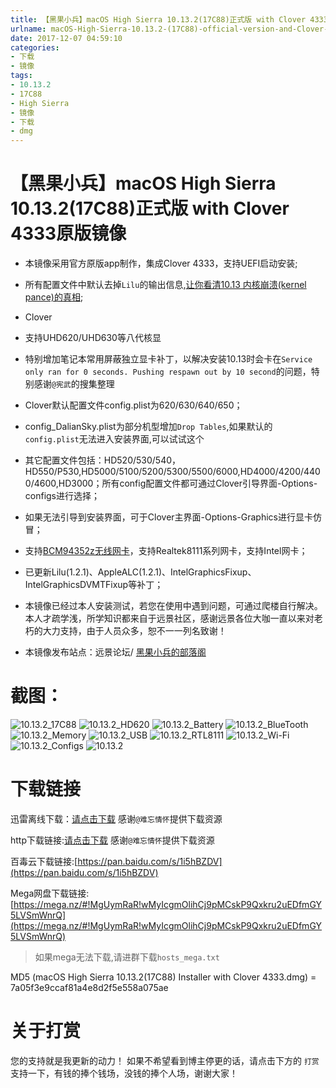 ```yaml
---
title: 【黑果小兵】macOS High Sierra 10.13.2(17C88)正式版 with Clover 4333原版镜像
urlname: macOS-High-Sierra-10.13.2-(17C88)-official-version-and-Clover-4333-original-image
date: 2017-12-07 04:59:10
categories:
- 下载
- 镜像
tags:
- 10.13.2
- 17C88
- High Sierra
- 镜像
- 下载
- dmg
---
```

# 【黑果小兵】macOS High Sierra 10.13.2(17C88)正式版 with Clover 4333原版镜像

*  本镜像采用官方原版app制作，集成Clover 4333，支持UEFI启动安装;
*  所有配置文件中默认去掉`Lilu`的输出信息,[让你看清10.13 内核崩溃(kernel pance)的真相](https://blog.daliansky.net/macOS-10.13-installation-of-common-problems-and-solutions.html);
*  Clover

  *  支持UHD620/UHD630等八代核显
  *  特别增加笔记本常用屏蔽独立显卡补丁，以解决安装10.13时会卡在`Service only ran for 0 seconds. Pushing respawn out by 10 second`的问题，特别感谢` @宪武 `的搜集整理
  *  Clover默认配置文件config.plist为620/630/640/650；
  *  config_DalianSky.plist为部分机型增加`Drop Tables`,如果默认的`config.plist`无法进入安装界面,可以试试这个
  *  其它配置文件包括：HD520/530/540，HD550/P530,HD5000/5100/5200/5300/5500/6000,HD4000/4200/4400/4600,HD3000；所有config配置文件都可通过Clover引导界面-Options-configs进行选择；
  *  如果无法引导到安装界面，可于Clover主界面-Options-Graphics进行显卡仿冒；
*  支持[BCM94352z无线网卡](https://blog.daliansky.net/Broadcom-BCM94352z-DW1560-drive-new-posture.html#more)，支持Realtek8111系列网卡，支持Intel网卡；
*  已更新Lilu(1.2.1)、AppleALC(1.2.1)、IntelGraphicsFixup、IntelGraphicsDVMTFixup等补丁；
*  本镜像已经过本人安装测试，若您在使用中遇到问题，可通过爬楼自行解决。本人才疏学浅，所学知识都来自于远景社区，感谢远景各位大咖一直以来对老朽的大力支持，由于人员众多，恕不一一列名致谢！
*  本镜像发布站点：远景论坛/ [黑果小兵的部落阁](https://blog.daliansky.net)

# 截图：
![10.13.2_17C88](http://7.daliansky.net/10.13.2_17C88.png)
![10.13.2_HD620](http://7.daliansky.net/10.13.2_HD620.png)
![10.13.2_Battery](http://7.daliansky.net/10.13.2_Battery.png)
![10.13.2_BlueTooth](http://7.daliansky.net/10.13.2_BlueTooth.png)
![10.13.2_Memory](http://7.daliansky.net/10.13.2_Memory.png)
![10.13.2_USB](http://7.daliansky.net/10.13.2_USB.png)
![10.13.2_RTL8111](http://7.daliansky.net/10.13.2_RTL8111.png)
![10.13.2_Wi-Fi](http://7.daliansky.net/10.13.2_Wi-Fi.png)
![10.13.2_Configs](http://7.daliansky.net/10.13.2_Configs.png)
![10.13.2](http://7.daliansky.net/10.13.2.png)

# 下载链接
迅雷离线下载：[请点击下载](https://mirrors.dtops.cc/iso/MacOS/daliansky_macos/macOS%20High%20Sierra%2010.13.2%2817C88%29%20Installer%20with%20Clover%204333.dmg) 感谢`@难忘情怀`提供下载资源

http下载链接:[请点击下载](https://mirrors.dtops.cc/iso/MacOS/daliansky_macos/) 感谢`@难忘情怀`提供下载资源

百毒云下载链接:[https://pan.baidu.com/s/1i5hBZDV](https://pan.baidu.com/s/1i5hBZDV)

Mega网盘下载链接:[https://mega.nz/#!MgUymRaR!wMyIcgmOlihCj9pMCskP9Qxkru2uEDfmGY5LVSmWnrQ](https://mega.nz/#!MgUymRaR!wMyIcgmOlihCj9pMCskP9Qxkru2uEDfmGY5LVSmWnrQ)
> 如果mega无法下载,请进群下载`hosts_mega.txt`

MD5 (macOS High Sierra 10.13.2(17C88) Installer with Clover 4333.dmg) = 7a05f3e9ccaf81a4e8d2f5e558a075ae

# 关于打赏

您的支持就是我更新的动力！
如果不希望看到博主停更的话，请点击下方的 `打赏` 支持一下，有钱的捧个钱场，没钱的捧个人场，谢谢大家！


